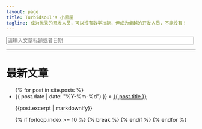 ```yaml
---
layout: page
title: Turbidsoul's 小黑屋
tagline: 成为优秀的开发人员，可以没有数学技能，但成为卓越的开发人员，不能没有！
---
```


<input type="text" placeholder="请输入文章标题或者日期" id="J_search" style="width:99%">

<script src="//about.me/embed/turbidsoul"></script>

-----------------------------------------------------------------------------------------

最新文章
========

<ul class="posts">
  {% for post in site.posts %}
    <li class="article_list"><span>{{ post.date | date: "%Y-%m-%d") }}</span> &raquo; <a href="{{ BASE_PATH }}{{ post.url }}">{{ post.title }}</a></li>
    <p>{{post.excerpt | markdownify}}</p>
    {% if forloop.index >= 10 %}
        {% break %}
    {% endif %}
  {% endfor %}
</ul>


